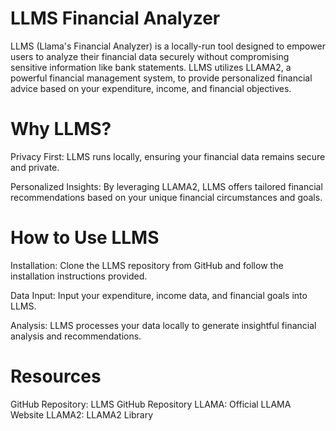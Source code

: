 # LLMS Financial Analyzer
LLMS (Llama's Financial Analyzer) is a locally-run tool designed to empower users to analyze their financial data securely without compromising sensitive information like bank statements. LLMS utilizes LLAMA2, a powerful financial management system, to provide personalized financial advice based on your expenditure, income, and financial objectives.

# Why LLMS?
Privacy First: LLMS runs locally, ensuring your financial data remains secure and private.

Personalized Insights: By leveraging LLAMA2, LLMS offers tailored financial recommendations based on your unique financial circumstances and goals.

# How to Use LLMS
Installation: Clone the LLMS repository from GitHub and follow the installation instructions provided.

Data Input: Input your expenditure, income data, and financial goals into LLMS.

Analysis: LLMS processes your data locally to generate insightful financial analysis and recommendations.

# Resources
GitHub Repository: LLMS GitHub Repository
LLAMA: Official LLAMA Website
LLAMA2: LLAMA2 Library